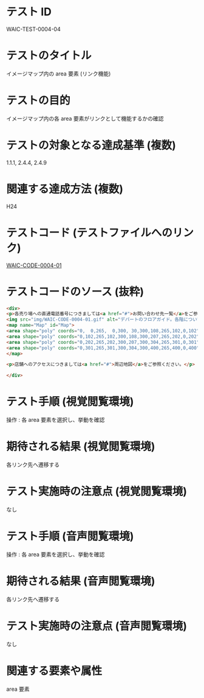 # テスト ID

WAIC-TEST-0004-04

# テストのタイトル

イメージマップ内の area 要素 (リンク機能)

# テストの目的

イメージマップ内の各 area 要素がリンクとして機能するかの確認

# テストの対象となる達成基準 (複数)

1.1.1, 2.4.4, 2.4.9

# 関連する達成方法 (複数)

H24

# テストコード (テストファイルへのリンク)

[WAIC-CODE-0004-01](https://waic.github.io/as_test/WAIC-CODE/WAIC-CODE-0004-01.html)

# テストコードのソース (抜粋)

```html
<div>
<p>各売り場への直通電話番号につきましては<a href="#">お問い合わせ先一覧</a>をご参照ください。</p>
<img src="img/WAIC-CODE-0004-01.gif" alt="デパートのフロアガイド。各階について詳しくお知りになりたい場合は各階をクリックしてください。" width="300" height="400" usemap="#Map">
<map name="Map" id="Map">
<area shape="poly" coords="0,  0,265,  0,300, 30,300,108,265,102,0,102" href="WAIC-CODE-0004-01-ref4.html" alt="4F雑貨 書籍">
<area shape="poly" coords="0,102,265,102,300,108,300,207,265,202,0,202" href="WAIC-CODE-0004-01-ref3.html" alt="3F衣料品">
<area shape="poly" coords="0,202,265,202,300,207,300,304,265,301,0,301" href="WAIC-CODE-0004-01-ref2.html" alt="2Fお菓子 その他食品">
<area shape="poly" coords="0,301,265,301,300,304,300,400,265,400,0,400" href="WAIC-CODE-0004-01-ref1.html" alt="1F生鮮食品">
</map>

<p>店舗へのアクセスにつきましては<a href="#">周辺地図</a>をご参照ください。</p>

</div>

```

# テスト手順 (視覚閲覧環境)

操作 : 各 area 要素を選択し、挙動を確認

# 期待される結果 (視覚閲覧環境)

各リンク先へ遷移する

# テスト実施時の注意点 (視覚閲覧環境)

なし

# テスト手順 (音声閲覧環境)

操作 : 各 area 要素を選択し、挙動を確認

# 期待される結果 (音声閲覧環境)

各リンク先へ遷移する

# テスト実施時の注意点 (音声閲覧環境)

なし

# 関連する要素や属性

area 要素

